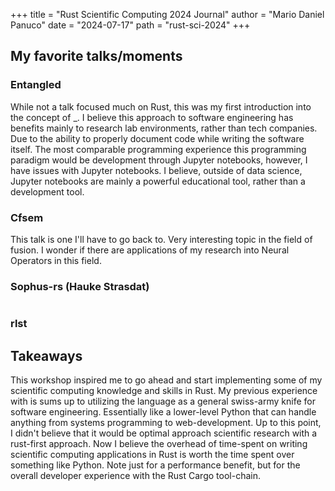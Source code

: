 +++
title = "Rust Scientific Computing 2024 Journal"
author = "Mario Daniel Panuco"
date = "2024-07-17"
path = "rust-sci-2024"
+++


## My favorite talks/moments

### Entangled
While not a talk focused much on Rust, this was my first introduction into the concept of \_. I believe this approach to software engineering has benefits mainly to research lab environments, rather than tech companies. Due to the ability to properly document code while writing the software itself. The most comparable programming experience this programming paradigm would be development through Jupyter notebooks, however, I have issues with Jupyter notebooks. I believe, outside of data science, Jupyter notebooks are mainly a powerful educational tool, rather than a development tool. 

###  Cfsem
This talk is one I'll have to go back to. Very interesting topic in the field of fusion. I wonder if there are applications of my research into Neural Operators in this field.


### Sophus-rs (Hauke Strasdat)


```rust

```

### rlst




## Takeaways
This workshop inspired me to go ahead and start implementing some of my scientific computing knowledge and skills in Rust. My previous experience with is sums up to utilizing the language as a general swiss-army knife for software engineering. Essentially like a lower-level Python that can handle anything from systems programming to web-development. Up to this point, I didn't believe that it would be optimal approach scientific research with a rust-first approach. Now I believe the overhead of time-spent on writing scientific computing applications in Rust is worth the time spent over something like Python. Note just for a performance benefit, but for the overall developer experience with the Rust Cargo tool-chain.


